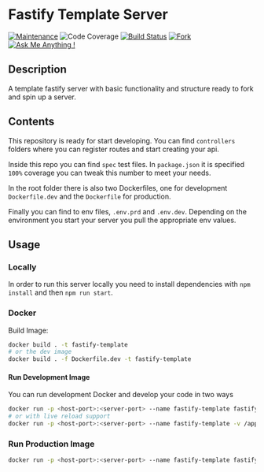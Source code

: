 # Fastify Template Server

[![Maintenance](https://img.shields.io/badge/Maintained%3F-yes-green.svg)](https://github.com/gkampitakis/fastify-template-server/graphs/commit-activity)
![Code Coverage](https://img.shields.io/badge/Coverage-100%25-brightgreen)
[![Build Status](https://travis-ci.com/gkampitakis/fastify-template-server.svg?branch=master)](https://travis-ci.com/gkampitakis/fastify-template-server)
[![Fork](https://img.shields.io/github/forks/gkampitakis/fastify-template-server)](https://github.com/gkampitakis/fastify-template-server/fork) 
[![Ask Me Anything !](https://img.shields.io/badge/Ask%20me-anything-1abc9c.svg)](https://twitter.com/g_kampitakis)


## Description 

A template fastify server with basic functionality and structure ready to fork and spin up a server.

## Contents

This repository is ready for start developing. You can find `controllers` folders where you can register routes and start creating your api. 

Inside this repo you can find `spec` test files. In `package.json` it is specified `100%` coverage you can tweak this number to meet your needs.

In the root folder there is also two Dockerfiles, one for development `Dockerfile.dev` and the `Dockerfile` for production.

Finally you can find to env files, `.env.prd` and `.env.dev`. Depending on the environment you start your server you pull the appropriate env values.

## Usage

### Locally

In order to run this server locally you need to install dependencies with `npm install` 
and then `npm run start`.

### Docker

Build Image:
```bash
docker build . -t fastify-template
# or the dev image
docker build . -f Dockerfile.dev -t fastify-template
```

#### Run Development Image

You can run development Docker and develop your code in two ways

```bash
docker run -p <host-port>:<server-port> --name fastify-template fastify-template
# or with live reload support
docker run -p <host-port>:<server-port> --name fastify-template -v /app/node_modules -v ${PWD}:/app fastify-template
```

### Run Production Image

```bash
docker run -p <host-port>:<server-port> --name fastify-template fastify-template
```